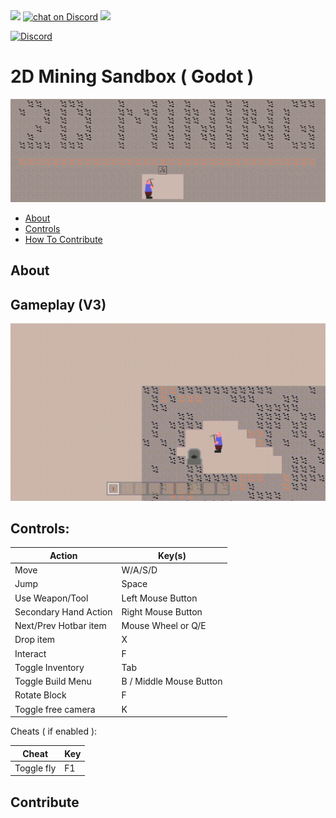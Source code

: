 <a href="https://github.com/badges/shields/graphs/contributors" alt="Contributors">
        <img src="https://img.shields.io/github/contributors/badges/shields" /></a>

<a href="https://discord.gg/ejxEZPcu">
        <img src="https://img.shields.io/discord/1241157847463493682?logo=discord"
            alt="chat on Discord"></a>

<a href="https://github.com/badges/shields/pulse" alt="Activity">
        <img src="https://img.shields.io/github/commit-activity/m/badges/shields" /></a>



[![Discord](https://img.shields.io/discord/1241157847463493682.svg?color=%237289da&label=Discord&logo=discord&logoColor=%237289da)](https://discord.gg/ejxEZPcu)

2D Mining Sandbox ( Godot )
=============

![Logo](media/banner.png)

 * [About](#about)
 * [Controls](#controls)
 * [How To Contribute](#contribute)

About
------

Gameplay (V3)
------

![Gameplay](media/gameplay.gif)


Controls:
------

| Action                        | Key(s)               |
|---------                      | -------------        |
|Move|W/A/S/D|
|Jump|Space|
|Use Weapon/Tool|Left Mouse Button|
|Secondary Hand Action|Right Mouse Button|
|Next/Prev Hotbar item|Mouse Wheel or Q/E|
|Drop item|X|
|Interact|F|
|Toggle Inventory|Tab|
|Toggle Build Menu|B / Middle Mouse Button|
|Rotate Block|F|
|Toggle free camera|K|


Cheats ( if enabled ):
	
| Cheat                        | Key              |
|---------                      | -------------        |
|Toggle fly|F1|


Contribute
------

